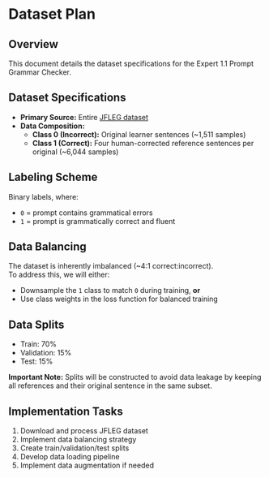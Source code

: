 # Dataset Plan

## Overview
This document details the dataset specifications for the Expert 1.1 Prompt Grammar Checker.

## Dataset Specifications

- **Primary Source:** Entire [JFLEG dataset](https://web.eecs.umich.edu/~jfleg/)
- **Data Composition:**
  - **Class 0 (Incorrect):** Original learner sentences (~1,511 samples)
  - **Class 1 (Correct):** Four human-corrected reference sentences per original (~6,044 samples)

## Labeling Scheme
Binary labels, where:  
- `0` = prompt contains grammatical errors  
- `1` = prompt is grammatically correct and fluent

## Data Balancing
The dataset is inherently imbalanced (~4:1 correct:incorrect).  
To address this, we will either:  
- Downsample the `1` class to match `0` during training, **or**  
- Use class weights in the loss function for balanced training

## Data Splits
- Train: 70%  
- Validation: 15%  
- Test: 15%  

**Important Note:** Splits will be constructed to avoid data leakage by keeping all references and their original sentence in the same subset.

## Implementation Tasks
1. Download and process JFLEG dataset
2. Implement data balancing strategy
3. Create train/validation/test splits
4. Develop data loading pipeline
5. Implement data augmentation if needed 